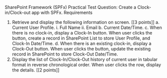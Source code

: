 SharePoint Framework (SPFx) Practical Test
Question: Create a Clock-in/Clock-out app with SPFx.
Requirements

1. Retrieve and display the following information on screen. [[3 points]]
   a. Current User Profile.
   i. Full Name
   ii. Email
   b. Current Date/Time.
   c. When there is no clock-in, display a Clock-In button. When user clicks the button, create a record in SharePoint List to store User Profile, and Clock-In Date/Time.
   d. When there is an existing clock-in, display a Clock-Out button. When user clicks the button, update the existing record in SharePoint to store Clock-Out Date/Time.
2. Display the list of Clock-In/Clock-Out history of current user in tabular format in reverse chronological order. When user clicks the row, display the details. [[2 points]]
